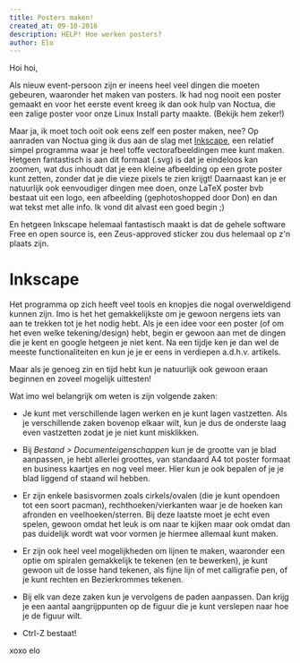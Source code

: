 ```yaml
---
title: Posters maken!
created_at: 09-10-2016
description: HELP! Hoe werken posters?
author: Elo
---
```


Hoi hoi,

Als nieuw event-persoon zijn er ineens heel veel dingen die moeten gebeuren, waaronder het maken van posters. Ik had nog nooit een poster gemaakt en voor het eerste event kreeg ik dan ook hulp van Noctua, die een zalige poster voor onze Linux Install party maakte. (Bekijk hem zeker!)

Maar ja, ik moet toch ooit ook eens zelf een poster maken, nee? Op aanraden van Noctua ging ik dus aan de slag met [Inkscape](//inkscape.org/), een relatief simpel programma waar je heel toffe vectorafbeeldingen mee kunt maken. Hetgeen fantastisch is aan dit formaat (.svg) is dat je eindeloos kan zoomen, wat dus inhoudt dat je een kleine afbeelding op een grote poster kunt zetten, zonder dat je die vieze pixels te zien krijgt! Daarnaast kan je er natuurlijk ook eenvoudiger dingen mee doen, onze LaTeX poster bvb bestaat uit een logo, een afbeelding (gephotoshopped door Don) en dan wat tekst met alle info. Ik vond dit alvast een goed begin ;)

En hetgeen Inkscape helemaal fantastisch maakt is dat de gehele software Free en open source is, een Zeus-approved sticker zou dus helemaal op z'n plaats zijn.

# Inkscape

Het programma op zich heeft veel tools en knopjes die nogal overweldigend kunnen zijn. Imo is het het gemakkelijkste om je gewoon nergens iets van aan te trekken tot je het nodig hebt. Als je een idee voor een poster (of om het even welke tekening/design) hebt, begin er gewoon aan met de dingen die je kent en google hetgeen je niet kent. Na een tijdje ken je dan wel de meeste functionaliteiten en kun je je er eens in verdiepen a.d.h.v. artikels.

Maar als je genoeg zin en tijd hebt kun je natuurlijk ook gewoon eraan beginnen en zoveel mogelijk uittesten!

Wat imo wel belangrijk om weten is zijn volgende zaken:

- Je kunt met verschillende lagen werken en je kunt lagen vastzetten. Als je verschillende zaken bovenop elkaar wilt, kun je dus de onderste laag even vastzetten zodat je je niet kunt misklikken.

- Bij _Bestand > Documenteigenschappen_ kun je de grootte van je blad aanpassen, je hebt allerlei groottes, van standaard A4 tot poster formaat en business kaartjes en nog veel meer. Hier kun je ook bepalen of je je blad liggend of staand wil hebben.

- Er zijn enkele basisvormen zoals cirkels/ovalen (die je kunt opendoen tot een soort pacman), rechthoeken/vierkanten waar je de hoeken kan afronden en veelhoeken/sterren. Bij deze laatste moet je echt even spelen, gewoon omdat het leuk is om naar te kijken maar ook omdat dan pas duidelijk wordt wat voor vormen je hiermee allemaal kunt maken.

- Er zijn ook heel veel mogelijkheden om lijnen te maken, waaronder een optie om spiralen gemakkelijk te tekenen (en te bewerken), je kunt gewoon uit de losse hand tekenen, als fijne lijn of met calligrafie pen, of je kunt rechten en Bezierkrommes tekenen.

- Bij elk van deze zaken kun je vervolgens de paden aanpassen. Dan krijg je een aantal aangrijppunten op de figuur die je kunt verslepen naar hoe je de figuur wilt.

- Ctrl-Z bestaat!

xoxo elo
